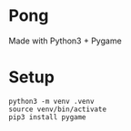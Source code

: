 # Pong

Made with Python3 + Pygame

# Setup

```console
python3 -m venv .venv
source venv/bin/activate
pip3 install pygame
```
